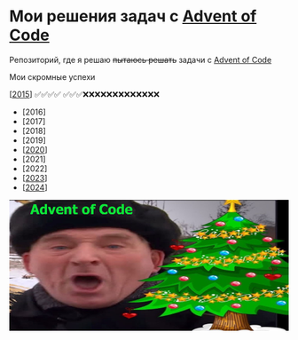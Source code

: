 # Мои решения задач с [Advent of Code](http://www.adventofcode.com)
Репозиторий, где я решаю ~~пытаюсь решать~~ задачи с [Advent of Code](http://www.adventofcode.com)

Мои скромные успехи

[[2015](2015)] :white_check_mark::white_check_mark::white_check_mark::white_check_mark:
:white_check_mark::white_check_mark::white_check_mark::x::x::x::x::x::x::x::x::x::x::x::x::x:

- [2016] 
- [2017]
- [2018]
- [2019]
- [[2020](2020)]
- [2021]
- [2022]
- [[2023](2023)]
- [[2024](2024)]

![mem](mem.jpg)